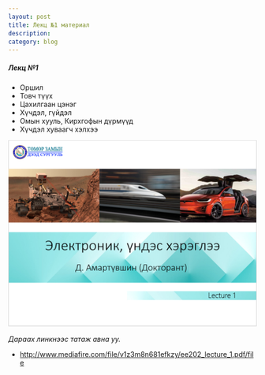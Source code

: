 ```yaml
---
layout: post
title: Лекц №1 материал
description:
category: blog
---
```


##### *Лeкц №1*

<ul>
    <li>Оршил</li>
    <li>Товч түүх</li>
    <li>Цахилгаан цэнэг</li>
    <li>Хүчдэл, гүйдэл</li>
    <li>Омын хууль, Кирхгофын дүрмүүд</li>
    <li>Хүчдэл хуваагч хэлхээ</li>
</ul>

![lecture_ee202_1](/images/lab1/lecture_ee202_1.PNG)

 *Дараах линкнээс татаж авна уу.*

* http://www.mediafire.com/file/v1z3m8n681efkzy/ee202_lecture_1.pdf/file
